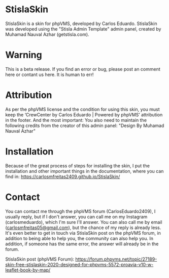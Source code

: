 # StislaSkin
 StislaSkin is a skin for phpVMS, developed by Carlos Eduardo. StislaSkin was developed using the "Stisla Admin Template" admin panel, created by Muhamad Nauval Azhar (getstisla.com).

# Warning
This is a beta release. If you find an error or bug, please post an comment here or contant us here. It is human to err!

# Attribution
As per the phpVMS license and the condition for using this skin, you must keep the ‘CrewCenter by Carlos Eduardo | Powered by phpVMS’ attribution in the footer. And the most important: You also need to maintain the following credits from the creator of this admin panel: "Design By Muhamad Nauval Azhar"

# Installation
Because of the great process of steps for installing the skin, I put the installation and other important things in the documentation, where you can find in: https://carlosmfreitas2409.github.io/StislaSkin/

# Contact
You can contact me through the phpVMS forum (CarlosEduardo2409), I usually reply, but if I don't answer, you can call me on my Instagram (carlosmeduardo), which I'm sure I'll answer. You can also call me by email (carlosmfreitas05@gmail.com), but the chance of my reply is already less. It's even better to get in touch via StislaSkin post on the phpVMS forum, in addition to being able to help you, the community can also help you. In addition, if someone has the same error, the answer will already be in the forum.

StislaSkin post (phpVMS Forum): https://forum.phpvms.net/topic/27189-skin-free-stislaskin-2020-designed-for-phpvms-5572-proavia-v10-w-leaflet-book-by-map/
